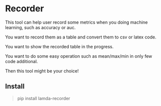 # Recorder

This tool can help user record some metrics when you doing machine learning, such as accuracy or auc.

You want to record them as a table and convert them to csv or latex code.

You want to show the recorded table in the progress.

You want to do some easy operation such as mean/max/min in only few code additional.

Then this tool might be your choice!

## Install

> pip install lamda-recorder


